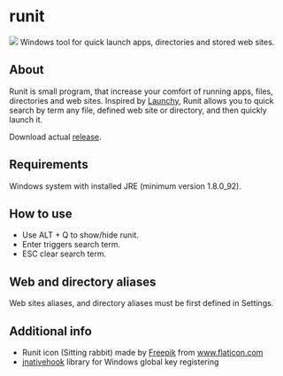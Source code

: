 # runit
<img src="https://github.com/gspansky/runit/blob/master/runit-view/src/main/resources/images/icon/icon.png" /> Windows tool for quick launch apps, directories and stored web sites. 

## About ##
Runit is small program, that increase your comfort of running apps, files, directories and web sites. 
Inspired by <a href="http://www.launchy.net/">Launchy</a>, Runit allows you to quick search by term any file, defined web site or directory, and then quickly launch it.

Download actual <a href="https://github.com/gspansky/runit/releases">release</a>.

## Requirements ##
Windows system with installed JRE (minimum version 1.8.0_92).

## How to use ##
* Use ALT + Q to show/hide runit. 
* Enter triggers search term.
* ESC clear search term.

## Web and directory aliases ##
Web sites aliases, and directory aliases must be first defined in Settings.

## Additional info ##
* Runit icon (Sitting rabbit) made by <a href="http://www.freepik.com">Freepik</a> from www.flaticon.com
* <a href="https://github.com/kwhat/jnativehook">jnativehook</a> library for Windows global key registering 


